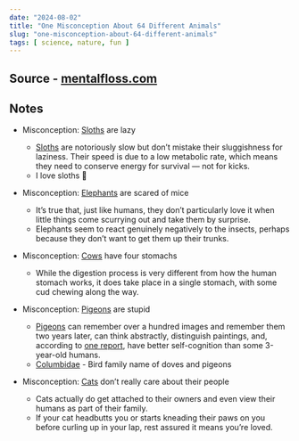 ```yaml
---
date: "2024-08-02"
title: "One Misconception About 64 Different Animals"
slug: "one-misconception-about-64-different-animals"
tags: [ science, nature, fun ]
---
```




## Source - [mentalfloss.com][1]

## Notes
* Misconception: [Sloths][2] are lazy
  * [Sloths][2] are notoriously slow but don’t mistake their sluggishness for laziness. Their speed is due to a low metabolic rate, which means they need to conserve energy for survival — not for kicks.
  * I love sloths 🦥
* Misconception: [Elephants][3] are scared of mice
  * It’s true that, just like humans, they don’t particularly love it when little things come scurrying out and take them by surprise.
  * Elephants seem to react genuinely negatively to the insects, perhaps because they don’t want to get them up their trunks.
* Misconception: [Cows][4] have four stomachs
  * While the digestion process is very different from how the human stomach works, it does take place in a single stomach, with some cud chewing along the way.
* Misconception: [Pigeons][5] are stupid
  * [Pigeons][5] can remember over a hundred images and remember them two years later, can think abstractly, distinguish paintings, and, according to [one report][6], have better self-cognition than some 3-year-old humans.
  * [Columbidae][5] - Bird family name of doves and pigeons
* Misconception: [Cats][7] don’t really care about their people
  * Cats actually do get attached to their owners and even view their humans as part of their family.
  * If your cat headbutts you or starts kneading their paws on you before curling up in your lap, rest assured it means you’re loved.



  [1]: https://www.mentalfloss.com/posts/animal-misconceptions
  [2]: https://en.wikipedia.org/wiki/Sloth
  [3]: https://en.wikipedia.org/wiki/Elephant
  [4]: https://en.wikipedia.org/wiki/Cattle
  [5]: https://en.wikipedia.org/wiki/Columbidae
  [6]: https://www.sciencedaily.com/releases/2008/06/080613145535.htm
  [7]: https://en.wikipedia.org/wiki/Cat
